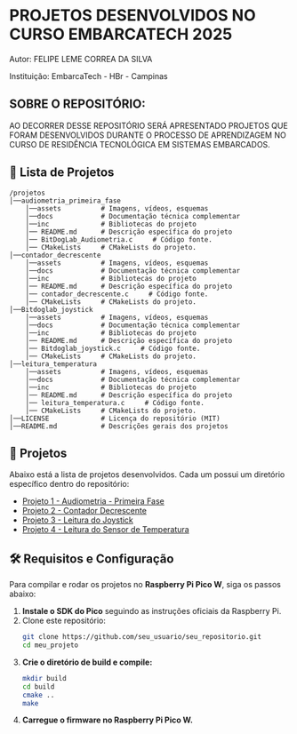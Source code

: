 # PROJETOS DESENVOLVIDOS NO CURSO EMBARCATECH 2025 

Autor: FELIPE LEME CORREA DA SILVA 

Instituição: EmbarcaTech - HBr - Campinas

## SOBRE O REPOSITÓRIO: 

AO DECORRER DESSE REPOSITÓRIO SERÁ APRESENTADO PROJETOS QUE FORAM DESENVOLVIDOS DURANTE O PROCESSO DE APRENDIZAGEM NO CURSO DE RESIDÊNCIA TECNOLÓGICA EM SISTEMAS EMBARCADOS.

## 📂 Lista de Projetos

```
/projetos
│──audiometria_primeira_fase
    │──assets          # Imagens, vídeos, esquemas
    │──docs            # Documentação técnica complementar
    │──inc             # Bibliotecas do projeto
    │── README.md      # Descrição específica do projeto
    │── BitDogLab_Audiometria.c     # Código fonte.
    │── CMakeLists     # CMakeLists do projeto.
│──contador_decrescente
    │──assets          # Imagens, vídeos, esquemas
    │──docs            # Documentação técnica complementar
    │──inc             # Bibliotecas do projeto
    │── README.md      # Descrição específica do projeto
    │── contador_decrescente.c     # Código fonte.
    │── CMakeLists     # CMakeLists do projeto. 
│──Bitdoglab_joystick
    │──assets          # Imagens, vídeos, esquemas
    │──docs            # Documentação técnica complementar
    │──inc             # Bibliotecas do projeto
    │── README.md      # Descrição específica do projeto
    │── Bitdoglab_joystick.c     # Código fonte.
    │── CMakeLists     # CMakeLists do projeto.
│──leitura_temperatura
    │──assets          # Imagens, vídeos, esquemas
    │──docs            # Documentação técnica complementar
    │──inc             # Bibliotecas do projeto
    │── README.md      # Descrição específica do projeto
    │── leitura_temperatura.c     # Código fonte.
    │── CMakeLists     # CMakeLists do projeto.
│──LICENSE             # Licença do repositório (MIT)
│──README.md           # Descrições gerais dos projetos
```

## 🔗 Projetos
Abaixo está a lista de projetos desenvolvidos. Cada um possui um diretório específico dentro do repositório:

- [Projeto 1 - Audiometria - Primeira Fase](./projetos/audiometria_primeira_fase/)
- [Projeto 2 - Contador Decrescente](./projetos/contador_decrescente/)
- [Projeto 3 - Leitura do Joystick](./projetos/Bitdoglab_joystick/)
- [Projeto 4 - Leitura do Sensor de Temperatura](./projetos/leitura_temperatura/)


## 🛠️ Requisitos e Configuração
Para compilar e rodar os projetos no **Raspberry Pi Pico W**, siga os passos abaixo:

1. **Instale o SDK do Pico** seguindo as instruções oficiais da Raspberry Pi.
2. Clone este repositório:
   ```bash
   git clone https://github.com/seu_usuario/seu_repositorio.git
   cd meu_projeto
   ```
3. **Crie o diretório de build e compile:**
   ```bash
   mkdir build
   cd build
   cmake ..
   make
   ```
4. **Carregue o firmware no Raspberry Pi Pico W.**
